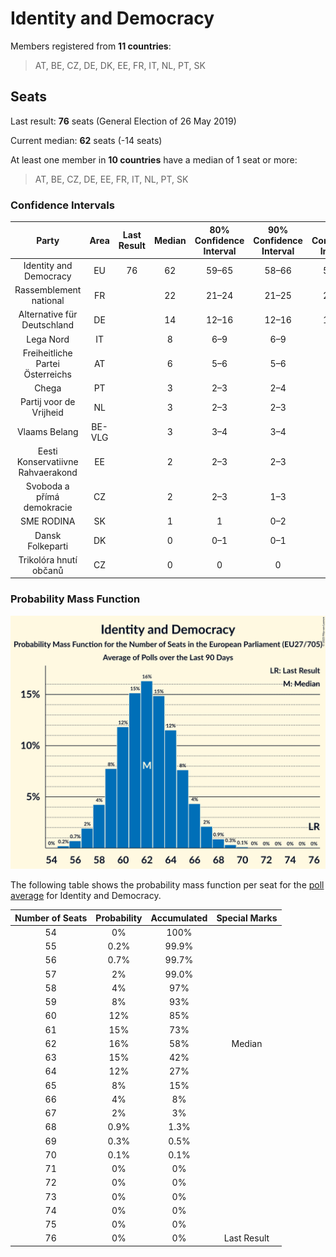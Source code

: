 # Identity and Democracy

Members registered from **11 countries**:

> AT, BE, CZ, DE, DK, EE, FR, IT, NL, PT, SK

## Seats

Last result: **76** seats (General Election of 26 May 2019)

Current median: **62** seats (-14 seats)

At least one member in **10 countries** have a median of 1 seat or more:

> AT, BE, CZ, DE, EE, FR, IT, NL, PT, SK

### Confidence Intervals

| Party | Area | Last Result | Median | 80% Confidence Interval | 90% Confidence Interval | 95% Confidence Interval | 99% Confidence Interval |
|:-----:|:----:|:-----------:|:------:|:-----------------------:|:-----------------------:|:-----------------------:|:-----------------------:|
| Identity and Democracy | EU | 76 | 62 | 59–65 | 58–66 | 57–67 | 56–68 |
| Rassemblement national | FR | | 22 | 21–24 | 21–25 | 20–25 | 19–26 |
| Alternative für Deutschland | DE | | 14 | 12–16 | 12–16 | 12–17 | 12–18 |
| Lega Nord | IT | | 8 | 6–9 | 6–9 | 6–10 | 5–10 |
| Freiheitliche Partei Österreichs | AT | | 6 | 5–6 | 5–6 | 5–6 | 5–7 |
| Chega | PT | | 3 | 2–3 | 2–4 | 2–4 | 2–4 |
| Partij voor de Vrijheid | NL | | 3 | 2–3 | 2–3 | 2–3 | 2–3 |
| Vlaams Belang | BE-VLG | | 3 | 3–4 | 3–4 | 3–4 | 3–4 |
| Eesti Konservatiivne Rahvaerakond | EE | | 2 | 2–3 | 2–3 | 2–3 | 2–3 |
| Svoboda a přímá demokracie | CZ | | 2 | 2–3 | 1–3 | 1–3 | 1–3 |
| SME RODINA | SK | | 1 | 1 | 0–2 | 0–2 | 0–2 |
| Dansk Folkeparti | DK | | 0 | 0–1 | 0–1 | 0–1 | 0–1 |
| Trikolóra hnutí občanů | CZ | | 0 | 0 | 0 | 0 | 0 |

### Probability Mass Function

![Graph with seats probability mass function not yet produced](average-2023-05-31-seats-pmf-identityanddemocracy.png "Seats Probability Mass Function")

The following table shows the probability mass function per seat for the [poll average](average-2023-05-31.html) for Identity and Democracy.

| Number of Seats | Probability | Accumulated | Special Marks |
|:---------------:|:-----------:|:-----------:|:-------------:|
| 54 | 0% | 100% |  |
| 55 | 0.2% | 99.9% |  |
| 56 | 0.7% | 99.7% |  |
| 57 | 2% | 99.0% |  |
| 58 | 4% | 97% |  |
| 59 | 8% | 93% |  |
| 60 | 12% | 85% |  |
| 61 | 15% | 73% |  |
| 62 | 16% | 58% | Median |
| 63 | 15% | 42% |  |
| 64 | 12% | 27% |  |
| 65 | 8% | 15% |  |
| 66 | 4% | 8% |  |
| 67 | 2% | 3% |  |
| 68 | 0.9% | 1.3% |  |
| 69 | 0.3% | 0.5% |  |
| 70 | 0.1% | 0.1% |  |
| 71 | 0% | 0% |  |
| 72 | 0% | 0% |  |
| 73 | 0% | 0% |  |
| 74 | 0% | 0% |  |
| 75 | 0% | 0% |  |
| 76 | 0% | 0% | Last Result |


